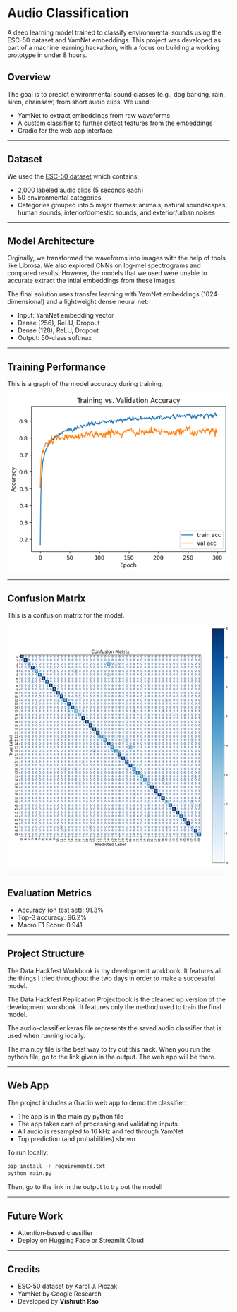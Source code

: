 
# Audio Classification

A deep learning model trained to classify environmental sounds using the ESC-50 dataset and YamNet embeddings. This project was developed as part of a machine learning hackathon, with a focus on building a working prototype in under 8 hours.

## Overview

The goal is to predict environmental sound classes (e.g., dog barking, rain, siren, chainsaw) from short audio clips. We used:

- YamNet to extract embeddings from raw waveforms
- A custom classifier to further detect features from the embeddings
- Gradio for the web app interface

---

## Dataset

We used the [ESC-50 dataset](https://github.com/karoldvl/ESC-50) which contains:

- 2,000 labeled audio clips (5 seconds each)
- 50 environmental categories
- Categories grouped into 5 major themes: animals, natural soundscapes, human sounds, interior/domestic sounds, and exterior/urban noises

---

## Model Architecture

Orginally, we transformed the waveforms into images with the help of tools like Librosa.
We also explored CNNs on log-mel spectrograms and compared results.
However, the models that we used were unable to accurate extract the intial embeddings from these images.

The final solution uses transfer learning with YamNet embeddings (1024-dimensional) and a lightweight dense neural net:

- Input: YamNet embedding vector
- Dense (256), ReLU, Dropout
- Dense (128), ReLU, Dropout
- Output: 50-class softmax

---

## Training Performance

This is a graph of the model accuracy during training.

![Training Accuracy](resources/training_graph.png)

---

## Confusion Matrix

This is a confusion matrix for the model.

![Confusion Matrix](resources/confusion_matrix.png)

---

## Evaluation Metrics

- Accuracy (on test set): 91.3%
- Top-3 accuracy: 96.2%
- Macro F1 Score: 0.941

---

## Project Structure

The Data Hackfest Workbook is my development workbook. It features all the things I tried throughout the two days in order to make a successful model. 

The Data Hackfest Replication Projectbook is the cleaned up version of the development workbook. It features only the method used to train the final model.

The audio-classifier.keras file represents the saved audio classifier that is used when running locally.

The main.py file is the best way to try out this hack. When you run the python file, go to the link given in the output. The web app will be there.

---

## Web App

The project includes a Gradio web app to demo the classifier:

- The app is in the main.py python file
- The app takes care of processing and validating inputs
- All audio is resampled to 16 kHz and fed through YamNet
- Top prediction (and probabilities) shown

To run locally:

```bash
pip install -r requirements.txt
python main.py
```
Then, go to the link in the output to try out the model!

---

## Future Work

- Attention-based classifier
- Deploy on Hugging Face or Streamlit Cloud

---

## Credits

- ESC-50 dataset by Karol J. Piczak
- YamNet by Google Research
- Developed by **Vishruth Rao**
